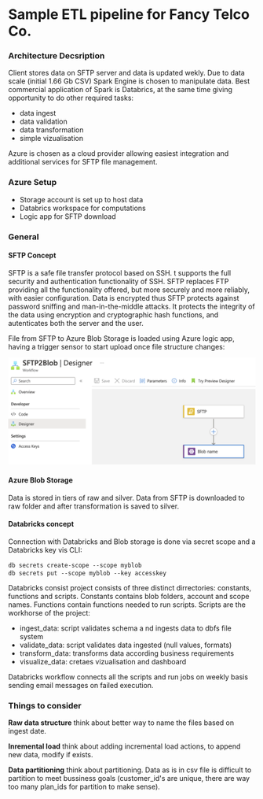 # Sample ETL pipeline for Fancy Telco Co.

### Architecture Decsription

Client stores data on SFTP server and data is updated wekly. 
Due to data scale (initial 1.66 Gb CSV) Spark Engine is chosen to manipulate data. Best commercial application of Spark
is Databrics, at the same time giving opportunity to do other required tasks:
- data ingest
- data validation
- data transformation
- simple vizualisation

Azure is chosen as a cloud provider allowing easiest integration and additional services for SFTP file management.

### Azure Setup
- Storage account is set up to host data
- Databrics workspace for computations
- Logic app for SFTP download

### General
#### SFTP Concept
SFTP is a safe file transfer protocol based on SSH. t supports the full security and authentication functionality of SSH.
SFTP replaces FTP providing all the functionality offered, but more securely and more reliably, with easier configuration.
Data is encrypted thus SFTP protects against password sniffing and man-in-the-middle attacks. It protects the integrity of 
the data using encryption and cryptographic hash functions, and autenticates both the server and the user.

File from SFTP to Azure Blob Storage is loaded using Azure logic app, having a trigger sensor to start upload once file structure changes:

![alt logic_app](img/logic_app.png)

#### Azure Blob Storage
Data is stored in tiers of raw and silver. Data from SFTP is downloaded to raw folder and after transformation is saved to silver.

#### Databricks concept
Connection with Databricks and Blob storage is done via secret scope and a Databricks key vis CLI:
```
db secrets create-scope --scope myblob
db secrets put --scope myblob --key accesskey
```
Databricks consist project consists of three distinct dirrectories: constants, functions and scripts. Constants contains blob folders, account and scope names. Functions contain functions needed to run scripts. Scripts are the workhorse of the project:
- ingest_data: script validates schema a nd ingests data to dbfs file system
- validate_data: script validates data ingested (null values, formats)
- transform_data: transforms data according business requirements
- visualize_data: cretaes vizualisation and dashboard

Databricks workflow connects all the scripts and run jobs on weekly basis sending email messages on failed execution.

### Things to consider
**Raw data structure** think about better way to name the files based on ingest date.

**Inremental load** think about adding incremental load actions, to append new data, modify if exists.

**Data partitioning** think about partitioning. Data as is in csv file is difficult to partition to meet bussiness goals (customer_id's are unique, there are way too many plan_ids for partition to make sense).
